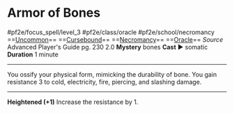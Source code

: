 # Armor of Bones
#pf2e/focus_spell/level_3 #pf2e/class/oracle #pf2e/school/necromancy 
==[Uncommon](Uncommon.md)== ==[Cursebound](Cursebound.md)== ==[Necromancy](Necromancy.md)== ==[Oracle](Oracle.md)==
*Source* Advanced Player's Guide pg. 230 2.0
**Mystery** bones
**Cast** ► somatic
**Duration** 1 minute

---
You ossify your physical form, mimicking the durability of bone. You gain resistance 3 to cold, electricity, fire, piercing, and slashing damage.

<hr>

**Heightened (+1)** Increase the resistance by 1.